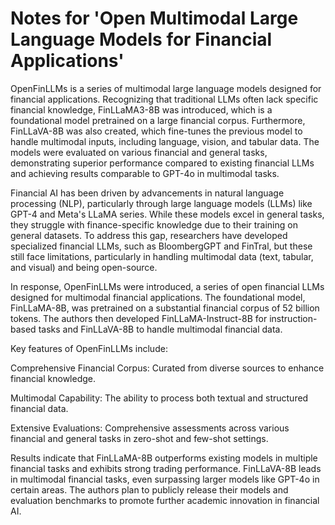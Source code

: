 # Notes for 'Open Multimodal Large Language Models for Financial Applications'


OpenFinLLMs is a series of multimodal large language models designed for 
financial applications. Recognizing that traditional LLMs often lack specific 
financial knowledge, FinLLaMA3-8B was introduced, which is a foundational 
model pretrained on a large financial corpus. Furthermore, FinLLaVA-8B was 
also created, which fine-tunes the previous model to handle multimodal inputs, 
including language, vision, and tabular data. The models were evaluated 
on various financial and general tasks, demonstrating superior performance 
compared to existing financial LLMs and achieving results comparable 
to GPT-4o in multimodal tasks.


Financial AI has been driven by advancements in natural language processing 
(NLP), particularly through large language models (LLMs) like GPT-4 and 
Meta's LLaMA series. While these models excel in general tasks, they struggle 
with finance-specific knowledge due to their training on general datasets. 
To address this gap, researchers have developed specialized financial LLMs, 
such as BloombergGPT and FinTral, but these still face limitations, 
particularly in handling multimodal data (text, tabular, and visual) and being 
open-source.


In response, OpenFinLLMs were introduced, a series of open financial 
LLMs designed for multimodal financial applications. The foundational model, 
FinLLaMA-8B, was pretrained on a substantial financial corpus of 52 billion 
tokens. The authors then developed FinLLaMA-Instruct-8B for instruction-based 
tasks and FinLLaVA-8B to handle multimodal financial data.


Key features of OpenFinLLMs include:

Comprehensive Financial Corpus: Curated from diverse sources to enhance 
financial knowledge.

Multimodal Capability: The ability to process both textual and structured 
financial data.

Extensive Evaluations: Comprehensive assessments across various financial 
and general tasks in zero-shot and few-shot settings.

Results indicate that FinLLaMA-8B outperforms existing models in multiple 
financial tasks and exhibits strong trading performance. FinLLaVA-8B leads 
in multimodal financial tasks, even surpassing larger models like GPT-4o in 
certain areas. The authors plan to publicly release their models and evaluation 
benchmarks to promote further academic innovation in financial AI.